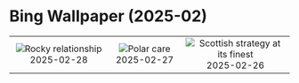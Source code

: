 # Bing Wallpaper (2025-02)

|  |  |  |
|:---:|:---:|:---:|
| ![](https://www.bing.com/th?id=OHR.NevadaBigHorns_EN-CA8281032097_400x240.jpg "Rocky relationship") 2025-02-28 | ![](https://www.bing.com/th?id=OHR.PolarCub_EN-CA8015894762_400x240.jpg "Polar care") 2025-02-27 | ![](https://www.bing.com/th?id=OHR.ArgyllStalker_EN-CA0781984286_400x240.jpg "Scottish strategy at its finest") 2025-02-26 |
